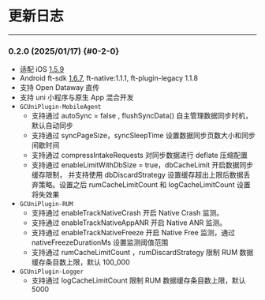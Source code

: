 # 更新日志
---

### **0.2.0 (2025/01/17)** {#0-2-0}
* 适配 iOS [1.5.9](../ios/sdk-changelog.md#1-5-9)
* Android ft-sdk [1.6.7](../android/sdk-changelog.md#1-6-7), ft-native:1.1.1, ft-plugin-legacy 1.1.8
* 支持 Open Dataway 直传
* 支持 uni 小程序与原生 App 混合开发
* `GCUniPlugin-MobileAgent`
    * 支持通过 autoSync = false , flushSyncData() 自主管理数据同步时机，默认自动同步
    * 支持通过 syncPageSize，syncSleepTime 设置数据同步页数大小和同步间歇时间
    * 支持通过 compressIntakeRequests  对同步数据进行 deflate 压缩配置
    * 支持通过 enableLimitWithDbSize = true，dbCacheLimit 开启数据同步缓存限制，
      并支持使用 dbDiscardStrategy 设置缓存超出上限后数据丢弃策略。设置之后 
      rumCacheLimitCount 和 logCacheLimitCount 设置将失效果
* `GCUniPlugin-RUM` 
    * 支持通过 enableTrackNativeCrash 开启 Native Crash 监测。
    * 支持通过 enableTrackNativeAppANR 开启 Native ANR 监测。
    * 支持通过 enableTrackNativeFreeze 开启 Native Free 监测，通过 nativeFreezeDurationMs 设置监测阈值范围
    * 支持通过 rumCacheLimitCount ，rumDiscardStrategy 限制 RUM 数据缓存条目数上限，默认 100_000
* `GCUniPlugin-Logger`
    * 支持通过 logCacheLimitCount 限制 RUM 数据缓存条目数上限，默认 5000
